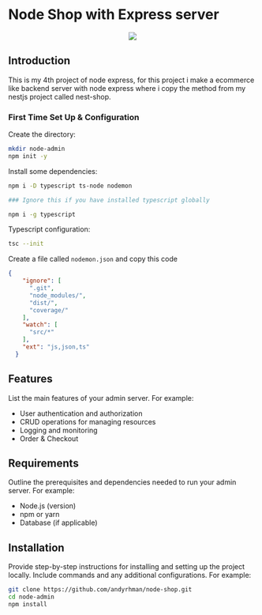 # Node Shop with Express server

<p align="center">
  <img src="https://upload.wikimedia.org/wikipedia/commons/thumb/d/d9/Node.js_logo.svg/300px-Node.js_logo.svg.png" />
</p>

## Introduction

This is my 4th project of node express, for this project i make a ecommerce like backend server with node express where i copy the method from my nestjs project called nest-shop.

### First Time Set Up & Configuration

Create the directory:

```bash
mkdir node-admin
npm init -y
```

Install some dependencies:

```bash
npm i -D typescript ts-node nodemon

### Ignore this if you have installed typescript globally

npm i -g typescript
```

Typescript configuration:

```bash
tsc --init
```

Create a file called `nodemon.json` and copy this code

```json
{
    "ignore": [
      ".git",
      "node_modules/",
      "dist/",
      "coverage/"
    ],
    "watch": [
      "src/*"
    ],
    "ext": "js,json,ts"
  }
```

## Features

List the main features of your admin server. For example:
- User authentication and authorization
- CRUD operations for managing resources
- Logging and monitoring
- Order & Checkout

## Requirements

Outline the prerequisites and dependencies needed to run your admin server. For example:
- Node.js (version)
- npm or yarn
- Database (if applicable)

## Installation

Provide step-by-step instructions for installing and setting up the project locally. Include commands and any additional configurations. For example:

```bash
git clone https://github.com/andyrhman/node-shop.git
cd node-admin
npm install